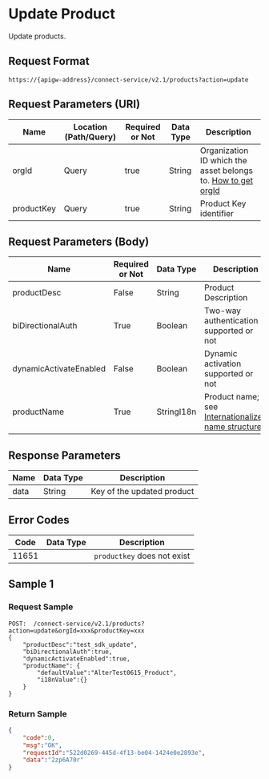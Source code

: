 # Update Product



Update products.

## Request Format

```
https://{apigw-address}/connect-service/v2.1/products?action=update
```

## Request Parameters (URI)

| Name | Location (Path/Query) | Required or Not | Data Type | Description |
|---------------|------------------|----------|-----------|--------------|
| orgId         | Query            | true     | String    | Organization ID which the asset belongs to. [How to get orgId](/docs/api/en/latest/api_faqs#how-to-get-organization-id-orgid-orgid)                |
| productKey         | Query            | true     | String    | Product Key identifier|


## Request Parameters (Body)

| Name            | Required or Not | Data Type | Description |
|-------------------|----------|-----------|--------------|
| productDesc       | False     | String       | Product Description                                                         |
| biDirectionalAuth | True      | Boolean      | Two-way authentication supported or not                                                  |
| dynamicActivateEnabled           | False      | Boolean      | Dynamic activation supported or not|
| productName       | True      | StringI18n | Product name; see [Internationalized name structure](/docs/api/en/latest/api_faqs.html#internationalized-name-structure)                                                           |



## Response Parameters

| Name | Data Type | Description |
|-------------|---------------|------------|
| data | String                           | Key of the updated product               |


## Error Codes

| Code| Data Type | Description |
|-------------|--------------|-------------|
| 11651 |                       | `productkey` does not exist              |

## Sample 1

### Request Sample

```
POST:  /connect-service/v2.1/products?action=update&orgId=xxx&productKey=xxx
{
	"productDesc":"test_sdk_update",
	"biDirectionalAuth":true,
	"dynamicActivateEnabled":true,
	"productName": {
		"defaultValue":"AlterTest0615_Product",
		"i18nValue":{}
	}
}
```

### Return Sample

```json
{
	"code":0,
	"msg":"OK",
	"requestId":"522d0269-445d-4f13-be04-1424e0e2893e",
	"data":"2zp6A70r"
}
```

